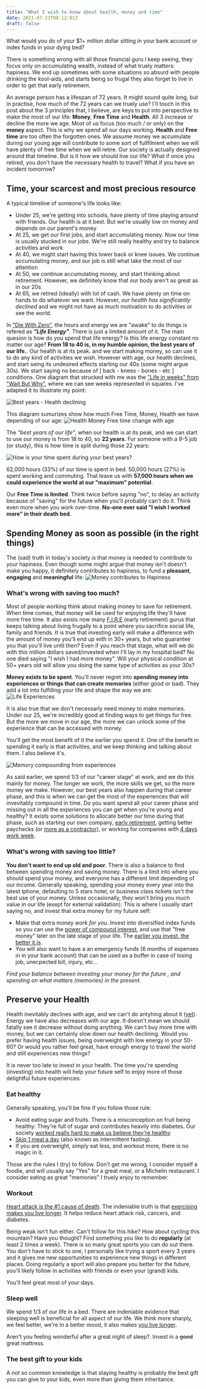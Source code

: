 ```yaml
---
title: "What I wish to know about health, money and time"
date: 2021-07-23T08:12:01Z
draft: false
---
```

What would you do of your $1+ million dollar sitting in your bank account or index funds in your dying bed? 

There is something wrong with all those financial guru I keep seeing, they focus only on accumulating wealth, instead of what truely matters: hapiness.  We end up sometimes with some situations so absurd with people drinking the kool-aids, and starts being so frugal they also forget to live in order to get that early retirement.

An average person has a lifespan of 72 years. It might sound quite long, but in practise, how much of the 72 years can we truely use?  I'll touch in this post about the 3 principles that, I believe, are keys to put into perspective to make the most of our life: **Money**, **Free Time** and **Health**. All 3 increase or decline the more we age. Most of us focus (too much / or only) on the **money** aspect. This is why we spend all our days working. **Health** and **Free time** are too often the forgotten ones. We assume money we accumulate during our young age will contribute to some sort of fullfilment when we will have plenty of free time when we will retire. Our society is actually designed around that timeline. But is it how we should live our life? What if once you retired, you don't have the necessary health to travel? What if you have an incident tomorrow?

## Time, your scarcest and most precious resource

A typical timeline of someone's life looks like: 

- Under 25, we're getting into schools, have plenty of time playing around with friends. Our health is at it best. But we're usually low on money and depends on our parent's money
- At 25, we get our first jobs, and start accumulating money. Now our time is usually stucked in our jobs. We're still really healthy and try to balance activities and work     
- At 40, we might start having this lower back or knee issues. We continue accumulating money, and our job is still what take the most of our attention
- At 50, we continue accumulating money, and start thinking about retirement. However, we definitely know that our body aren't as great as in our 20s
- At 65, we retired (ideally) with lot of cash. We have plenty on time on hands to do whatever we want. However, *our health has significantly declined* and we might not have as much motivation to do activities or see the world. 

In ["Die With Zero"](https://www.goodreads.com/book/show/52950915-die-with-zero), the hours and energy we are "awake" to do things is refered as _**"Life Energy"**_. There is just a limited amount of it. The main quesion is how do you spend that life energy? Is this life energy constant no matter our age? 
**From 18 to 40 is, in my humble opinion, the best years of our life.**. Our health is at its peak. and we start making money, so can use it to do any kind of activities we wish. However with age, our health declines, and start seing its undesired effects starting our 40s (some might argue 30s). We start saying no because of [ back - knees - bones - etc ] conditions. One diagram that strucked with me was the ["Life in weeks" from "Wait But Why"](https://waitbutwhy.com/2014/05/life-weeks.html), where we can see weeks represented in squares. I've adapted it to illustrate my point: 

![Best years - Health declining](/img/best-years-health.jpg)

This diagram sumurizes show how much Free Time, Money, Health we have depending of our age:
![Health Money Free time change with age](/img/health-money-free-time.jpg)

The _"best years of our life"_, when our health is at its peak, and we can start to use our money is from 18 to 40, so **22 years**. For someone with a 9-5 job (or study), this is how time is split during those 22 years: 

![How is your time spent during your best years?](/img/best-years-time-is-spent.png)

62,000 hours (33%) of our time is spent in bed. 50,000 hours (27%) is spent working and commuting. That leave us with **57,000 hours when we could experience the world at our "maximum" potential**.

Our **Free Time is limited**. Think twice before saying "no", to delay an activity because of "saving" for the future when you'll probably can't do it. Think even more when you work over-time.  **No-one ever said "I wish I worked more” in their death bed**.

## Spending Money as soon as possible (in the right things)

The (sad) truth in today's society is that money is needed to contribute to your hapiness. Even though some might argue that money isn't doesn't make you happy, it definitely contributes to hapiness, to fund a **pleasant**, **engaging** and **meaningful** life: 
![Money contributes to Hapiness](/img/money-contributes-to-hapiness.jpg)

### What's wrong with saving too much?

Most of people working think about making money to save for retirement. When time comes, that money will be used for enjoying life they'll have more free time. It also exists now many [F.I.R.E](https://en.wikipedia.org/wiki/FIRE_movement) (early retirement) gurus that keeps talking about living frugally to a point where you sacrifice social life, family and friends. It is true that investing early will make a difference with the amount of money you'll end up with in 30+ years, but who guarantee you that you'll live until then? Even if you reach that stage, what will we do with this million dollars saved/invested when I'll lay in my hospital bed? No one died saying "I wish I had more money". Will your physical condition at 50+ years old will allow you doing the same type of activities as your 30s?

**Money exists to be spent**. You'll never regret into **spending money into experiences or things that can create memories** (either good or bad). They add a lot into fulfilling your life and shape the way we are: 
![Life Experiences](/img/life-experiences.jpg)

It is also true that we don't necessarly need money to make memories. Under our 25, we're incredibly good at finding ways to get things for free. But the more we move in our age, the more we can unlock some of the experience that can be accessed with money.

You'll get the most benefit of it the earlier you spend it. One of the benefit in spending it early is that activities, and we keep thinking and talking about them. I also believe it's. 

![Memory compounding from experiences](/img/memory-compunding.jpg)

As said earlier, we spend 1/3 of our "career stage" at work, and we do this mainly for money. The longer we work, the more skills we get, so the more money we make. However, our best years also happen during that career phase, and this is when we can get the most of the experiences that will invevitably compound in time. Do you want spend all your career phase and missing out in all the experiences you can get when you're young and healthy? It exists some solutions to allocate better our time during that phase, such as starting our own company, [early retirement](https://www.investopedia.com/terms/f/financial-independence-retire-early-fire.asp), getting better paychecks (or [more as a contractor](https://training.kalzumeus.com/newsletters/archive/consulting_1)), or working for companies with [4 days work week](https://4dayweek.io?ref=todaypurpose.com). 


### What's wrong with saving too little?

**You don't want to end up old and poor**. There is also a balance to find between spending money and saving money. There is a limit into where you should spend your money, and everyone has a different limit depending of our income. Generally speaking, spending your money every year into the latest Iphone, defaulting to 5 stars hotel, or business class tickets isn't the best use of your money. Unless occasionally, they won't bring you much value in our life (exept for external validation). This is where I usually start saying no, and invest that extra money for my future self: 

- Make that extra money _work for you_. Invest into diversified index funds so you can use the [power of compound interest](https://www.investopedia.com/terms/c/compoundinterest.asp#growth-of-compound-interest), and use that "free money" later on the late stage of your life. The [earlier you invest, the better it is](https://ofdollarsanddata.com/go-big-then-stop/?ref=todaypurpose.com).
- You will also want to have a an emergency funds (6 months of expenses in in your bank account) that can be used as a buffer in case of losing job, unecpected bill, injury, etc...

_Find your balance between investing your money for the future , and spending on what matters (memories) in the present._


## Preserve your Health

Health inevitably declines with age, and we can't do antyhing about it ([yet](https://www.youtube.com/watch?v=9nXop2lLDa4)). Energy we have also decreases with our age. It doesn't mean we should fatally see it decrease without doing anything. We can't buy more time with money, but we can certainly slow down our health declining. Would you prefer having health issues, being overweight with low energy in your 50-60? Or would you rather feel great, have enough energy to travel the world and still experiences new things? 

It is never too late to invest in your health. The time you're spending (investing) into health will help your future self to enjoy more of those delightful future experiences: 

### Eat healthy
Generally speaking, you'll be fine if you follow those rule: 

- Avoid eating sugar and fruits. There is a misconception on fruit being healthy: They're full of sugar and contributes heavily into diabetes. Our society [worked really hard to make us believe they're healthy](https://www.sciencealert.com/fruits-vegetables-before-domestication-photos-genetically-modified-food-natural)
- [Skip 1 meal a day](https://youtu.be/jhKZIq3SlYE?t=2939) (also known as intermittent fasting).
- If you are overweight, simply eat less, and workout more, there is no magic in it.

Those are the rules I (try) to follow. Don't get me wrong, I consider myself a foodie, and will usually say "Yes" for a great meal, or a Michelin restaurant. I consider eating as great "memories" I truely enjoy to remember. 

### Workout
[Heart attack is the #1 cause of death](https://www.cdc.gov/nchs/fastats/leading-causes-of-death.htm). The indeniable truth is that [exercising makes you live longer](https://youtu.be/jhKZIq3SlYE?t=3880). It helps reduce heart attack risk, cancers, and diabetes.  

Being weak isn't fun either. Can't follow for this hike? How about cycling this mountain? Have you thought? Find something you like to do **regularly** (at least 2 times a week). There is so many great sports you can do out there. You don't have to stick to one, I personally like trying a sport every 3 years and it gives me new opportunities to experience new things in different places. Doing regularly a sport will also prepare you better for the future, you'll likely follow in activities with friends or even your (grand) kids. 

You'll feel great most of your days.

### Sleep well
We spend 1/3 of our life in a bed. There are indeniable evidence that sleeping well is beneficial for all aspect of our life. We think more sharply, we feel better, we're in a better mood, it also makes [you live longer](https://youtu.be/jhKZIq3SlYE?t=4202). 

Aren't you feeling wonderful after a great night of sleep?. Invest in a ~~good~~ great mattress.

### The best gift to your kids
A not so common knowledge is that staying healthy is probably the best gift you can give to your kids, even more than giving them inheritance. 
